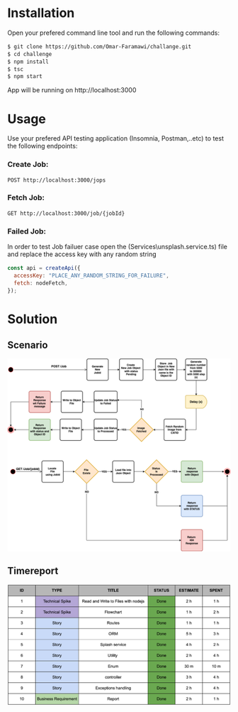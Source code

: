 # Installation

Open your prefered command line tool and run the following commands:

```bash
$ git clone https://github.com/Omar-Faramawi/challange.git
$ cd challenge
$ npm install
$ tsc
$ npm start
```

App will be running on http://localhost:3000

# Usage

Use your prefered API testing application (Insomnia, Postman,..etc) to test the following endpoints:

### Create Job:

```
POST http://localhost:3000/jops
```

### Fetch Job:

```
GET http://localhost:3000/job/{jobId}
```

### Failed Job:

In order to test Job failuer case open the (Services\unsplash.service.ts) file and replace the access key with any random string

```js
const api = createApi({
  accessKey: "PLACE_ANY_RANDOM_STRING_FOR_FAILURE",
  fetch: nodeFetch,
});
```

# Solution

## Scenario

![alt text](https://raw.githubusercontent.com/Omar-Faramawi/challange/master/flowcharts.png)

## Timereport

![alt text](https://raw.githubusercontent.com/Omar-Faramawi/challange/master/report.png)
